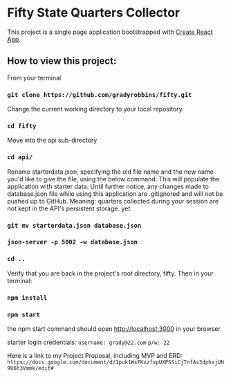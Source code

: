 # Fifty State Quarters Collector

This project is a single page application bootstrapped with [Create React App](https://github.com/facebook/create-react-app).

## How to view this project:
From your terminal
### `git clone https://github.com/gradyrobbins/fifty.git`
Change the current working directory to your local repository.
### `cd fifty`
Move into the api sub-directory
### `cd api/`

Rename starterdata.json, specifying the old file name and the new name you'd like to give the file, using the below command. This will populate the application with starter data.  Until further notice, any changes made to database.json file while using this application are .gitignored and will not be pushed up to GitHub.  Meaning:  quarters collected during your session are not kept in the API's persistent storage.  yet.

### `git mv starterdata.json database.json`

### `json-server -p 5002 -w database.json`
### `cd .. `
Verify that you are back in the project's root directory, fifty.
Then in your terminal:
### `npm install`
### `npm start`

the npm start command should open [http://localhost:3000](http://localhost:3000) in your browser.

starter login credentials:
`username: grady@22.com`
`p/w: 22`

Here is a link to my Project Proposal, including MVP and ERD:
`https://docs.google.com/document/d/1puk1WsFKxzfspUXPSSiCjTnfAs3dphxjUN9U6h3Vmmk/edit#`